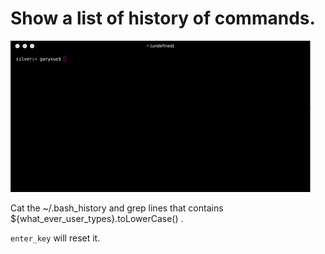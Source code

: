 # Show a list of history of commands.

![](media/screenshot.gif)

Cat the ~/.bash_history and grep lines that contains ${what_ever_user_types}.toLowerCase() . 

`enter_key` will reset it.
